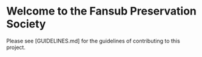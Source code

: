 Welcome to the Fansub Preservation Society
==========================================

Please see [GUIDELINES.md] for the guidelines of contributing to this project.
